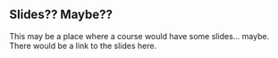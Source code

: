 ## Slides?? Maybe??

This may be a place where a course would have some slides... maybe. There would be a link to the slides here.